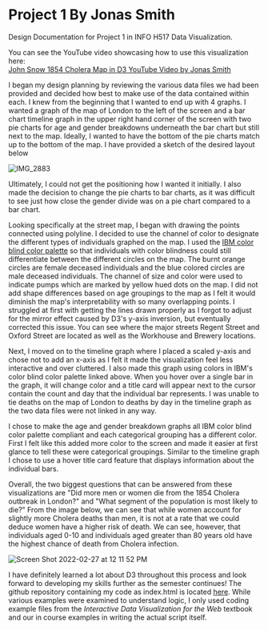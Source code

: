 # Project 1 By Jonas Smith 
Design Documentation for Project 1 in INFO H517 Data Visualization. <br />

You can see the YouTube video showcasing how to use this visualization here: <br />
[John Snow 1854 Cholera Map in D3 YouTube Video by Jonas Smith](https://youtu.be/zA9nTEFmsqs)

I began my design planning by reviewing the various data files we had been provided and decided how best to make use of the data contained within each. I knew from the beginning that I wanted to end up with 4 graphs. I wanted a graph of the map of London to the left of the screen and a bar chart timeline graph in the upper right hand corner of the screen with two pie charts for age and gender breakdowns underneath the bar chart but still next to the map. Ideally, I wanted to have the bottom of the pie charts match up to the bottom of the map. I have provided a sketch of the desired layout below <br />

![IMG_2883](https://user-images.githubusercontent.com/54475489/155890763-854c2070-8feb-4aa5-b10c-4453f172d86b.jpeg)

Ultimately, I could not get the positioning how I wanted it initially. I also made the decision to change the pie charts to bar charts, as it was difficult to see just how close the gender divide was on a pie chart compared to a bar chart. <br />

Looking specifically at the street map, I began with drawing the points connected using polyline. I decided to use the channel of color to designate the different types of individuals graphed on the map. I used the [IBM color blind color palette](https://davidmathlogic.com/colorblind/#%23648FFF-%23785EF0-%23DC267F-%23FE6100-%23FFB000) so that individuals with color blindness could still differentiate between the different circles on the map. The burnt orange circles are female deceased individuals and the blue colored circles are male deceased individuals. The channel of size and color were used to indicate pumps which are marked by yellow hued dots on the map. I did not add shape differences based on age groupings to the map as I felt it would diminish the map's interpretability with so many overlapping points. I struggled at first with getting the lines drawn properly as I forgot to adjust for the mirror effect caused by D3's y-axis inversion, but eventually corrected this issue. You can see where the major streets Regent Street and Oxford Street are located as well as the Workhouse and Brewery locations. <br />

Next, I moved on to the timeline graph where I placed a scaled y-axis and chose not to add an x-axis as I felt it made the visualization feel less interactive and over cluttered. I also made this graph using colors in IBM's color blind color palette linked above. When you hover over a single bar in the graph, it will change color and a title card will appear next to the cursor contain the count and day that the individual bar represents. I was unable to tie deaths on the map of London to deaths by day in the timeline graph as the two data files were not linked in any way. 

I chose to make the age and gender breakdown graphs all IBM color blind color palette compliant and each categorical grouping has a different color. First I felt like this added more color to the screen and made it easier at first glance to tell these were categorical groupings. Similar to the timeline graph I chose to use a hover title card feature that displays information about the individual bars. 

Overall, the two biggest questions that can be answered from these visualizations are "Did more men or women die from the 1854 Cholera outbreak in London?" and "What segment of the population is most likely to die?" From the image below, we can see that while women account for slightly more Cholera deaths than men, it is not at a rate that we could deduce women have a higher risk of death. We can see, however, that individuals aged 0-10 and individuals aged greater than 80 years old have the highest chance of death from Cholera infection.

![Screen Shot 2022-02-27 at 12 11 52 PM](https://user-images.githubusercontent.com/54475489/155892444-76e68a50-5124-4144-9f7b-390fde73c8b1.jpg)

I have definitely learned a lot about D3 throughout this process and look forward to developing my skills further as the semester continues! The github repository containing my code as index.html is located [here](https://github.com/jsmith873/Project1-Data-Visualization.git). While various examples were examined to understand logic, I only used coding example files from the *Interactive Data Visualization for the Web* textbook and our in course examples in writing the actual script itself. 
